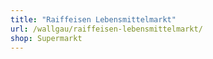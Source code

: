 ```yaml
---
title: "Raiffeisen Lebensmittelmarkt"
url: /wallgau/raiffeisen-lebensmittelmarkt/
shop: Supermarkt
---
```

